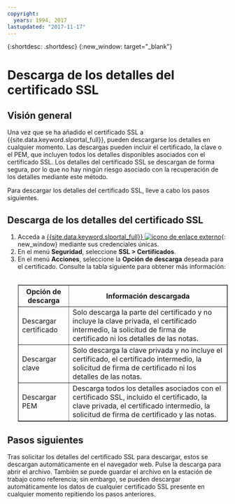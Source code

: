 ```yaml
---
copyright:
  years: 1994, 2017
lastupdated: "2017-11-17"
---
```


{:shortdesc: .shortdesc}
{:new_window: target="_blank"}

# Descarga de los detalles del certificado SSL

## Visión general

Una vez que se ha añadido el certificado SSL a {{site.data.keyword.slportal_full}}, pueden descargarse los detalles en cualquier momento. Las descargas pueden incluir el certificado, la clave o el PEM, que incluyen todos los detalles disponibles asociados con el certificado SSL. Los detalles del certificado SSL se descargan de forma segura, por lo que no hay ningún riesgo asociado con la recuperación de los detalles mediante este método.

Para descargar los detalles del certificado SSL, lleve a cabo los pasos siguientes.

## Descarga de los detalles del certificado SSL

1. Acceda a [{{site.data.keyword.slportal_full}} ![icono de enlace externo](../../icons/launch-glyph.svg "icono de enlace externo")](https://control.softlayer.com/){: new_window} mediante sus credenciales únicas.
2. En el menú **Seguridad**, seleccione **SSL > Certificados**.
3. En el menú **Acciones**, seleccione la **Opción de descarga** deseada para el certificado. Consulte la tabla siguiente para obtener más información:<br /> <br /><table border="1"><tr><th>Opción de descarga</th><th>Información descargada</th></tr><tr><td>Descargar certificado</td><td>Solo descarga la parte del certificado y no incluye la clave privada, el certificado intermedio, la solicitud de firma de certificado ni los detalles de las notas.</td></tr><tr><td>Descargar clave</td><td>Solo descarga la clave privada y no incluye el certificado, el certificado intermedio, la solicitud de firma de certificado ni los detalles de las notas.</td></tr><tr><td>Descargar PEM</td><td>Descarga todos los detalles asociados con el certificado SSL, incluido el certificado, la clave privada, el certificado intermedio, la solicitud de firma de certificado y las notas.</td></tr></table>

## Pasos siguientes

Tras solicitar los detalles del certificado SSL para descargar, estos se descargan automáticamente en el navegador web. Pulse la descarga para abrir el archivo. También se puede guardar el archivo en la estación de trabajo como referencia; sin embargo, se pueden descargar automáticamente los datos de cualquier certificado SSL presente en cualquier momento repitiendo los pasos anteriores.
